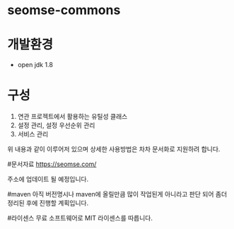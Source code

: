 # seomse-commons

# 개발환경
-   open jdk 1.8

# 구성
1. 연관 프로젝트에서 활용하는 유틸성 클래스
2. 설정 관리, 설정 우선순위 관리 
3. 서비스 관리

위 내용과 같이 이루어저 있으며 상세한 사용방법은 차차 문서화로 지원하려 합니다.

#문서자료
https://seomse.com/ 

주소에 업데이트 될 예정입니다.

#maven
아직 버전명시나 maven에 올릴만큼 많이 작업된게 아니라고 판단 되어 좀더 정리된 후에 진행할 계획입니다. 

#라이센스
무료 소프트웨어로 MIT 라이센스를 따릅니다.
